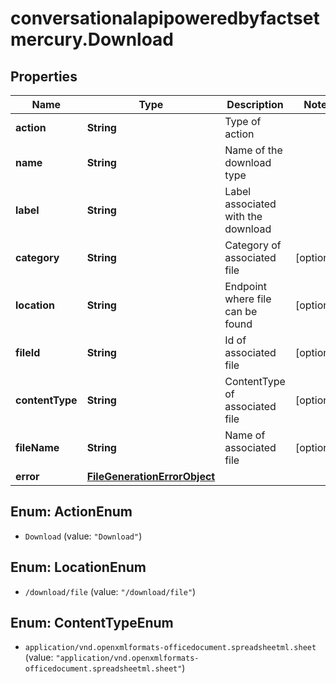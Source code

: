 # conversationalapipoweredbyfactsetmercury.Download

## Properties

Name | Type | Description | Notes
------------ | ------------- | ------------- | -------------
**action** | **String** | Type of action | 
**name** | **String** | Name of the download type | 
**label** | **String** | Label associated with the download | 
**category** | **String** | Category of associated file | [optional] 
**location** | **String** | Endpoint where file can be found | [optional] 
**fileId** | **String** | Id of associated file | [optional] 
**contentType** | **String** | ContentType of associated file | [optional] 
**fileName** | **String** | Name of associated file | [optional] 
**error** | [**FileGenerationErrorObject**](FileGenerationErrorObject.md) |  | 



## Enum: ActionEnum


* `Download` (value: `"Download"`)





## Enum: LocationEnum


* `/download/file` (value: `"/download/file"`)





## Enum: ContentTypeEnum


* `application/vnd.openxmlformats-officedocument.spreadsheetml.sheet` (value: `"application/vnd.openxmlformats-officedocument.spreadsheetml.sheet"`)




